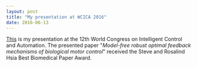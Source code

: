 ```yaml
---
layout: post
title: "My presentation at WCICA 2016"
date: 2016-06-13
---
```


[This](/images/WCICA20160613.pdf) is my presentation at the 12th World Congress on Intelligent Control and Automation. The presented paper "*Model-free robust optimal feedback mechanisms of biological motor control*" received the Steve and Rosalind Hsia Best Biomedical Paper Award.
